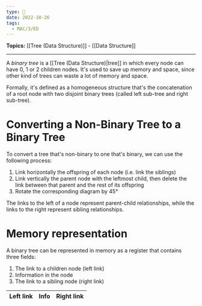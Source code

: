 ```yaml
---
type: 🧠
date: 2022-10-26
tags:
  - MAC/3/ED
---
```


**Topics:** [[Tree (Data Structure)]] - [[Data Structure]]

---

A _binary tree_ is a [[Tree (Data Structure)|tree]] in which every node can have 0, 1 or 2 children nodes. It's used to save up memory and space, since other kind of trees can waste a lot of memory and space.

Formally, it's defined as a homogeneous structure that's the concatenation of a root node with two disjoint binary trees (called left sub-tree and right sub-tree).

# Converting a Non-Binary Tree to a Binary Tree

To convert a tree that's non-binary to one that's binary, we can use the following process:

1. Link horizontally the offspring of each node (i.e. link the siblings)
2. Link vertically the parent node with the leftmost child, then delete the link between that parent and the rest of its offspring
3. Rotate the corresponding diagram by 45°

The links to the left of a node represent parent-child relationships, while the links to the right represent sibling relationships.

# Memory representation

A binary tree can be represented in memory as a register that contains three fields:

1. The link to a children node (left link)
2. Information in the node
3. The link to a sibling node (right link)

| Left link | Info | Right link |
| --------- | ---- | ---------- |
